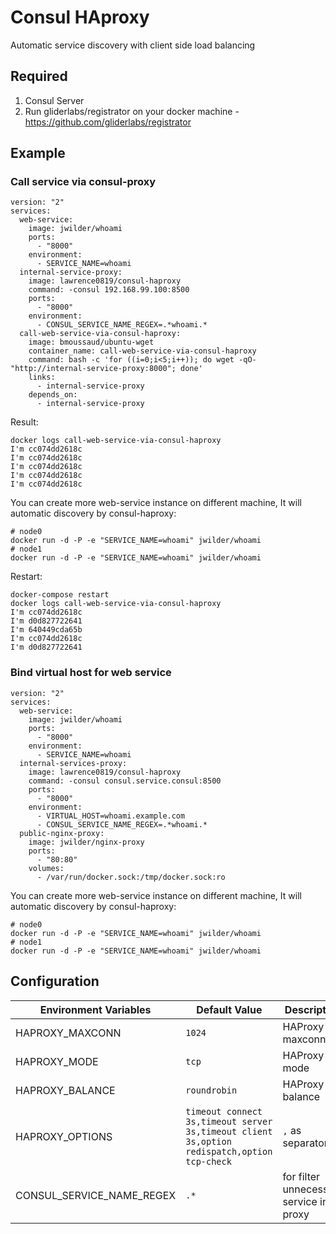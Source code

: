 # Consul HAproxy
Automatic service discovery with client side load balancing

## Required
1. Consul Server
2. Run gliderlabs/registrator on your docker machine - https://github.com/gliderlabs/registrator

## Example

### Call service via consul-proxy
```
version: "2"
services:
  web-service:
    image: jwilder/whoami
    ports:
      - "8000"
    environment:
      - SERVICE_NAME=whoami
  internal-service-proxy:
    image: lawrence0819/consul-haproxy
    command: -consul 192.168.99.100:8500
    ports:
      - "8000"
    environment:
      - CONSUL_SERVICE_NAME_REGEX=.*whoami.*
  call-web-service-via-consul-haproxy:
    image: bmoussaud/ubuntu-wget
    container_name: call-web-service-via-consul-haproxy
    command: bash -c 'for ((i=0;i<5;i++)); do wget -qO- "http://internal-service-proxy:8000"; done'
    links:
      - internal-service-proxy
    depends_on:
      - internal-service-proxy
```

Result:
```
docker logs call-web-service-via-consul-haproxy
I'm cc074dd2618c
I'm cc074dd2618c
I'm cc074dd2618c
I'm cc074dd2618c
I'm cc074dd2618c
```

You can create more web-service instance on different machine, It will automatic discovery by consul-haproxy:
```
# node0
docker run -d -P -e "SERVICE_NAME=whoami" jwilder/whoami
# node1
docker run -d -P -e "SERVICE_NAME=whoami" jwilder/whoami
```

Restart:
```
docker-compose restart
docker logs call-web-service-via-consul-haproxy
I'm cc074dd2618c
I'm d0d827722641
I'm 640449cda65b
I'm cc074dd2618c
I'm d0d827722641
```

### Bind virtual host for web service
```
version: "2"
services:
  web-service:
    image: jwilder/whoami
    ports:
      - "8000"
    environment:
      - SERVICE_NAME=whoami
  internal-services-proxy:
    image: lawrence0819/consul-haproxy
    command: -consul consul.service.consul:8500
    ports:
      - "8000"
    environment:
      - VIRTUAL_HOST=whoami.example.com
      - CONSUL_SERVICE_NAME_REGEX=.*whoami.*
  public-nginx-proxy:
    image: jwilder/nginx-proxy
    ports:
      - "80:80"
    volumes:
      - /var/run/docker.sock:/tmp/docker.sock:ro
```

You can create more web-service instance on different machine, It will automatic discovery by consul-haproxy:
```
# node0
docker run -d -P -e "SERVICE_NAME=whoami" jwilder/whoami
# node1
docker run -d -P -e "SERVICE_NAME=whoami" jwilder/whoami
```

## Configuration
| Environment Variables | Default Value                                                                              | Description |
| --------------------- |--------------------------------------------------------------------------------------------|-------------|
| HAPROXY_MAXCONN       | `1024`                                                                                     |HAProxy maxconn  |
| HAPROXY_MODE          | `tcp`                                                                                      |HAProxy mode |
| HAPROXY_BALANCE       | `roundrobin`                                                                               |HAProxy balance |
| HAPROXY_OPTIONS       | `timeout connect 3s,timeout server 3s,timeout client 3s,option redispatch,option tcp-check`|`,` as separator|
| CONSUL_SERVICE_NAME_REGEX | `.*`                                                                                   |for filter unnecessary service in proxy| 
